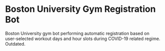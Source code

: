 # Boston University Gym Registration Bot
Boston University gym bot performing automatic registration based on user-selected workout days and hour slots during COVID-19 related regime. Outdated.
